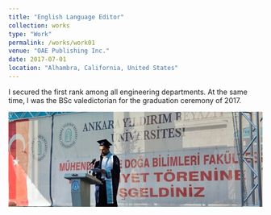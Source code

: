 ```yaml
---
title: "English Language Editor"
collection: works
type: "Work"
permalink: /works/work01
venue: "OAE Publishing Inc."
date: 2017-07-01
location: "Alhambra, California, United States"
---
```


I secured the first rank among all engineering departments. At the same time, I was the BSc valedictorian for the graduation ceremony of 2017.

![award01_1](https://github.com/A-Kerim/abdulrahmankerim.github.io/blob/98b5ddb7cf94e5e32fe569424321b2e3c1c7014e/images/award01_1.jpg?raw=true)

